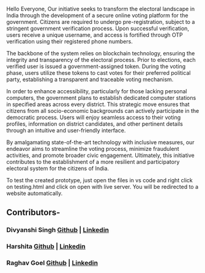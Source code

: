 Hello Everyone,
  Our initiative seeks to transform the electoral landscape in India through the development of a secure online voting platform for the government. Citizens are required to undergo pre-registration, subject to a stringent government verification process. Upon successful verification, users receive a unique username, and access is fortified through OTP verification using their registered phone numbers.

The backbone of the system relies on blockchain technology, ensuring the integrity and transparency of the electoral process. Prior to elections, each verified user is issued a government-assigned token. During the voting phase, users utilize these tokens to cast votes for their preferred political party, establishing a transparent and traceable voting mechanism.

In order to enhance accessibility, particularly for those lacking personal computers, the government plans to establish dedicated computer stations in specified areas across every district. This strategic move ensures that citizens from all socio-economic backgrounds can actively participate in the democratic process. Users will enjoy seamless access to their voting profiles, information on district candidates, and other pertinent details through an intuitive and user-friendly interface.

By amalgamating state-of-the-art technology with inclusive measures, our endeavor aims to streamline the voting process, minimize fraudulent activities, and promote broader civic engagement. Ultimately, this initiative contributes to the establishment of a more resilient and participatory electoral system for the citizens of India.

To test the created prototype, just open the files in vs code and right click on testing.html and click on open with live server. You will be redirected to a website automatically.

## Contributors-
### Divyanshi Singh [Github](https://github.com/DivyanshiSingh00) | [Linkedin](https://www.linkedin.com/in/divyanshi-singh-7a28b525a/)
### Harshita [Github](https://github.com/HarshiSharma04) | [Linkedin](https://www.linkedin.com/in/harshita-sharma-2a40ab25b/)
### Raghav Goel [Github](https://github.com/raghavgoel168) | [Linkedin](www.linkedin.com/in/raghavgoel29)
